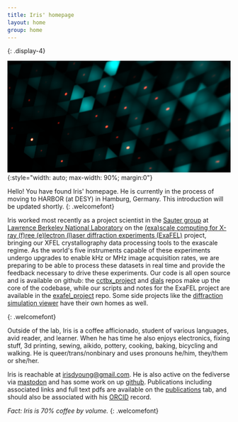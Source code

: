 ```yaml
---
title: Iris' homepage
layout: home
group: home
---
```


<div class="row">
<div class="jumbotron h-100">
<div class="col-sm-6">
{: .display-4}
<br>

![Diffraction simulation artifacts](static/img/art/Teal_diffraction_simulation_artifacts.png){:style="width: auto; max-width: 90%; margin:0"}
</div>
<div class="col">

Hello! You have found Iris' homepage. He is currently in the process of moving to HARBOR (at DESY) in Hamburg, Germany. This introduction will be updated shortly.
{: .welcomefont}

Iris worked most recently as a project scientist in the [Sauter group](https://biosciences.lbl.gov/profiles/nicholas-sauter/) at [Lawrence Berkeley National Laboratory](https://www.lbl.gov/) on the [(exa)scale computing for X-ray (f)ree (e)lectron (l)aser diffraction experiments (ExaFEL)](https://www.exascaleproject.org/research-project/exafel/) project, bringing our XFEL crystallography data processing tools to the exascale regime. As the world's five instruments capable of these experiments undergo upgrades to enable kHz or MHz image acquisition rates, we are preparing to be able to process these datasets in real time and provide the feedback necessary to drive these experiments. Our code is all open source and is available on github: the [cctbx_project](https://github.com/cctbx/cctbx_project) and [dials](https://github.com/dials/dials) repos make up the core of the codebase, while our scripts and notes for the ExaFEL project are available in the [exafel_project](https://github.com/ExaFEL/exafel_project) repo. Some side projects like the [diffraction simulation viewer](https://github.com/dermen/sim_erice) have their own homes as well.

{: .welcomefont}

Outside of the lab, Iris is a coffee afficionado, student of various languages, avid reader, and learner. When he has time he also enjoys electronics, fixing stuff, 3d printing, sewing, aikido, pottery, cooking, baking, bicycling and walking. He is queer/trans/nonbinary and uses pronouns he/him, they/them or she/her.

Iris is reachable at [irisdyoung@gmail.com](mailto:irisdyoung@gmail.com). He is also active on the fediverse via <a rel="me" href="https://neuromatch.social/@iris">mastodon</a> and has some work on up [github](http://github.com/irisdyoung). Publications including associated links and full text pdfs are available on the [publications](https://irisdyoung.github.io/publications/) tab, and should also be associated with his [ORCID](https://orcid.org/0000-0003-4713-9504) record.

_Fact: Iris is 70% coffee by volume._
{: .welcomefont}

</div>
</div>
</div>

